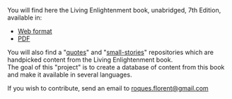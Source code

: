 You will find here the Living Enlightenment book, unabridged, 7th Edition, available in:
- [Web format](https://github.com/livingenlightenment/livingenlightenment)
- [PDF](https://livingenlightenment.github.io/livingenlightenment/Living%20Enlightenment%20-%20unabridged%20-%207th%20Edition.pdf)


You will also find a "[quotes](https://github.com/livingenlightenment/quotes)" and "[small-stories](https://github.com/livingenlightenment/small-stories)" repositories which are handpicked content from the Living Enlightenment book.  
The goal of this "project" is to create a database of content from this book and make it available in several languages.

If you wish to contribute, send an email to roques.florent@gmail.com
